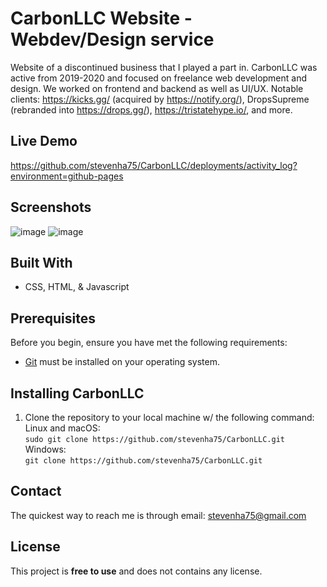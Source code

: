 # CarbonLLC Website - Webdev/Design service
Website of a discontinued business that I played a part in. CarbonLLC was active from 2019-2020 and focused on freelance web development and design. We worked on frontend and backend as well as UI/UX. Notable clients: https://kicks.gg/ (acquired by https://notify.org/), DropsSupreme (rebranded into https://drops.gg/),  https://tristatehype.io/, and more.

## Live Demo
https://github.com/stevenha75/CarbonLLC/deployments/activity_log?environment=github-pages

## Screenshots
![image](https://user-images.githubusercontent.com/109867418/219696045-09a52ab6-fd17-4b53-bc98-242f0c4f49fe.png)
![image](https://user-images.githubusercontent.com/109867418/219696125-92a5376f-5c87-4a2e-ba3c-f07f283ffaa5.png)

## Built With
- CSS, HTML, & Javascript

## Prerequisites
Before you begin, ensure you have met the following requirements:
  - [Git](https://git-scm.com/downloads) must be installed on your operating system.

## Installing CarbonLLC
1. Clone the repository to your local machine w/ the following command:\
Linux and macOS:\
```sudo git clone https://github.com/stevenha75/CarbonLLC.git```\
Windows:\
```git clone https://github.com/stevenha75/CarbonLLC.git```

## Contact
The quickest way to reach me is through email: stevenha75@gmail.com

## License
This project is **free to use** and does not contains any license.



